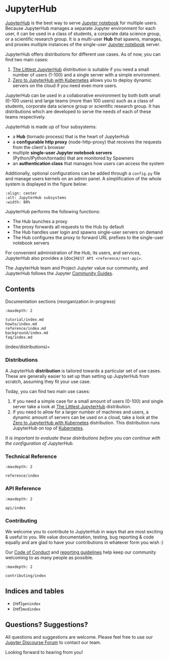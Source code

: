 # JupyterHub

[JupyterHub] is the best way to serve [Jupyter notebook] for multiple users.
Because JupyterHub manages a separate Jupyter environment for each user,
it can be used in a class of students, a corporate data science group, or a scientific
research group. It is a multi-user **Hub** that spawns, manages, and proxies multiple
instances of the single-user [Jupyter notebook] server.

JupyterHub offers distributions for different use cases. As of now, you can find two main cases:

1. [The Littlest JupyterHub](https://github.com/jupyterhub/the-littlest-jupyterhub) distribution is suitable if you need a small number of users (1-100) and a single server with a simple environment.
2. [Zero to JupyterHub with Kubernetes](https://github.com/jupyterhub/zero-to-jupyterhub-k8s) allows you to deploy dynamic servers on the cloud if you need even more users.

JupyterHub can be used in a collaborative environment by both both small (0-100 users) and
large teams (more than 100 users) such as a class of students, corporate data science group
or scientific research group. It has distributions which are developed to serve the needs of
each of these teams respectively.

JupyterHub is made up of four subsystems:

- a **Hub** (tornado process) that is the heart of JupyterHub
- a **configurable http proxy** (node-http-proxy) that receives the requests from the client's browser
- multiple **single-user Jupyter notebook servers** (Python/IPython/tornado) that are monitored by Spawners
- an **authentication class** that manages how users can access the system

Additionally, optional configurations can be added through a `config.py` file and manage users
kernels on an admin panel. A simplification of the whole system is displayed in the figure below:

```{image} images/jhub-fluxogram.jpeg
:align: center
:alt: JupyterHub subsystems
:width: 80%
```

JupyterHub performs the following functions:

- The Hub launches a proxy
- The proxy forwards all requests to the Hub by default
- The Hub handles user login and spawns single-user servers on demand
- The Hub configures the proxy to forward URL prefixes to the single-user
  notebook servers

For convenient administration of the Hub, its users, and services,
JupyterHub also provides a {doc}`REST API <reference/rest-api>`.

The JupyterHub team and Project Jupyter value our community, and JupyterHub
follows the Jupyter [Community Guides](https://jupyter.readthedocs.io/en/latest/community/content-community.html).

## Contents

Documentation sections (reorganization in-progress)

```{toctree}
:maxdepth: 2

tutorial/index.md
howto/index.md
reference/index.md
background/index.md
faq/index.md
```

(index/distributions)=

### Distributions

A JupyterHub **distribution** is tailored
towards a particular set of use cases. These are generally easier
to set up than setting up JupyterHub from scratch, assuming they fit your use case.

Today, you can find two main use cases:

1. If you need a simple case for a small amount of users (0-100) and single server
   take a look at
   [The Littlest JupyterHub](https://github.com/jupyterhub/the-littlest-jupyterhub) distribution.
2. If you need to allow for a larger number of machines and users,
   a dynamic amount of servers can be used on a cloud,
   take a look at the [Zero to JupyterHub with Kubernetes](https://github.com/jupyterhub/zero-to-jupyterhub-k8s) distribution.
   This distribution runs JupyterHub on top of [Kubernetes](https://k8s.io).

_It is important to evaluate these distributions before you can continue with the
configuration of JupyterHub_.

### Technical Reference

```{toctree}
:maxdepth: 2

reference/index
```

### API Reference

```{toctree}
:maxdepth: 2

api/index
```


### Contributing

We welcome you to contribute to JupyterHub in ways that are most exciting
& useful to you. We value documentation, testing, bug reporting & code equally
and are glad to have your contributions in whatever form you wish :)

Our [Code of Conduct](https://github.com/jupyter/governance/blob/HEAD/conduct/code_of_conduct.md) and [reporting guidelines](https://github.com/jupyter/governance/blob/HEAD/conduct/reporting_online.md)
help keep our community welcoming to as many people as possible.

```{toctree}
:maxdepth: 2

contributing/index
```


## Indices and tables

- {ref}`genindex`
- {ref}`modindex`

## Questions? Suggestions?

All questions and suggestions are welcome. Please feel free to use our [Jupyter Discourse Forum](https://discourse.jupyter.org/) to contact our team.

Looking forward to hearing from you!

[jupyter notebook]: https://jupyter-notebook.readthedocs.io/en/latest/
[jupyterhub]: https://github.com/jupyterhub/jupyterhub
